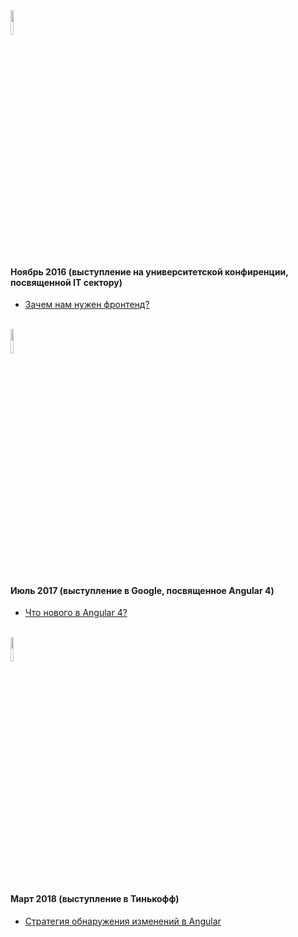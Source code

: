 <img src="https://upload.wikimedia.org/wikipedia/ru/8/8a/Stankin.gif" width="10%" height="10%" alt="">
<h4>Ноябрь 2016 (выступление на университетской конфиренции, посвященной IT сектору)</h4>
<ul>
	<li>
		<a href="https://github.com/splincode/meetup/tree/master/2016/november">Зачем нам нужен фронтенд?</a>
	</li>
</ul>


<br>

<img src="https://upload.wikimedia.org/wikipedia/commons/thumb/2/2f/Google_2015_logo.svg/2000px-Google_2015_logo.svg.png" width="10%" height="10%" alt="">
<h4>Июль 2017 (выступление в Google, посвященное Angular 4)</h4>
<ul>
	<li>
		<a href="https://github.com/splincode/meetup/tree/master/2017/july">Что нового в Angular 4?</a>
	</li>
</ul>


<br>

<img src="https://logosklad.ru/UserFiles/image/Tinkoff_old.png" width="10%" height="10%" alt="">
<h4>Март 2018 (выступление в Тинькофф)</h4>
<ul>
	<li>
		<a href="https://github.com/splincode/meetup/tree/master/2018/march">Стратегия обнаружения изменений в Angular</a>
	</li>
</ul>


